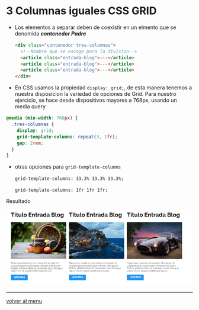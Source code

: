 # 3 Columnas iguales CSS GRID

- Los elementos a separar deben de coexistir en un elmento que se denomida _**contenedor Padre**_

  ```html
  <div class="contenedor tres-columnas">
    <!--Nombre que se escoge para la division-->
    <article class="entrada-blog">---</article>
    <article class="entrada-blog">---</article>
    <article class="entrada-blog">---</article>
  </div>
  ```

- En CSS usamos la propiedad `display: grid;`, de esta manera tenemos a nuestra disposicion la variedad de opciones de Grid. Para nuestro ejercicio, se hace desde dispositivos mayores a 768px, usando un media query

```css
@media (min-width: 768px) {
  .tres-columnas {
    display: grid;
    grid-template-columns: repeat(3, 1fr);
    gap: 2rem;
  }
}
```

- otras opciones para `grid-template-columns`

  `grid-template-columns: 33.3% 33.3% 33.3%;`

  `grid-template-columns: 1fr 1fr 1fr;`

Resultado

![3 columnas GRID](/patternDesign/examples/03-3columnas_iguales_css_grid/img/tres-columnas-grid.png)

---

[volver al menu](/patternDesign/examples/)
